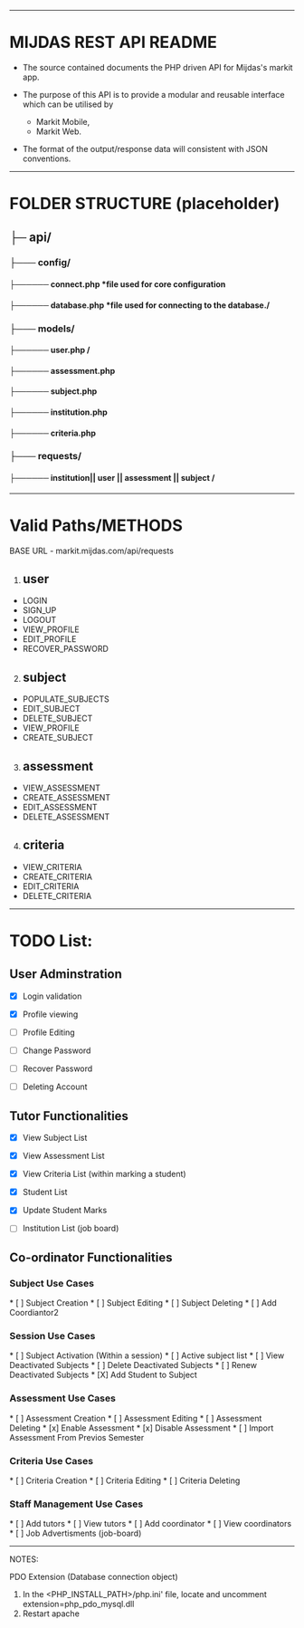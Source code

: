 
-------------------------------------------
<h1>MIJDAS REST API README</h1>


* The source contained documents the PHP driven API for Mijdas's markit app. 
* The purpose of this API is to provide a modular and reusable interface which can be utilised by
  * Markit Mobile,
  * Markit Web.

* The format of the output/response data will consistent with JSON conventions.

-------------------------------------------
<h1>FOLDER STRUCTURE (placeholder)</h1>

<h2>├─ api/</h2>

<h3>├─── config/</h3>

<h4>├────── connect.php *file used for core configuration </h4>

<h4>├────── database.php *file used for connecting to the database./</h4>

<h3>├─── models/</h3>

<h4>├────── user.php /</h4>
<h4>├────── assessment.php </h4>
<h4>├────── subject.php </h4>
<h4>├────── institution.php  </h4>
<h4>├────── criteria.php </h4>

<h3>├─── requests/</h3>

<h4>├────── institution|| user || assessment || subject / </h4>

-------------------------------------------
<h1>Valid Paths/METHODS</h1>

BASE URL - markit.mijdas.com/api/requests
1) <h2>user</h2>
* LOGIN
* SIGN_UP
* LOGOUT
* VIEW_PROFILE
* EDIT_PROFILE
* RECOVER_PASSWORD
2)  <h2>subject</h2>
* POPULATE_SUBJECTS
* EDIT_SUBJECT
* DELETE_SUBJECT
* VIEW_PROFILE
* CREATE_SUBJECT
3)  <h2>assessment</h2>
* VIEW_ASSESSMENT
* CREATE_ASSESSMENT
* EDIT_ASSESSMENT
* DELETE_ASSESSMENT
4)  <h2>criteria</h2>
* VIEW_CRITERIA
* CREATE_CRITERIA
* EDIT_CRITERIA
* DELETE_CRITERIA


-------------------------------------------
<h1>TODO List:</h1>


<h2>User Adminstration</h2>

* [x] Login validation 
* [x] Profile viewing
* [ ] Profile Editing
* [ ] Change Password
* [ ] Recover Password
* [ ] Deleting Account


<h2>Tutor Functionalities</h2>

* [X] View Subject List
* [X] View Assessment List 
* [X] View Criteria List (within marking a student)
* [x] Student List
* [x] Update Student Marks
* [ ] Institution List (job board)


<h2>Co-ordinator Functionalities</h2>

<h3>Subject Use Cases </h3>
* [ ] Subject Creation
* [ ] Subject Editing
* [ ] Subject Deleting
* [ ] Add Coordiantor2

<h3>Session Use Cases </h3>
* [ ] Subject Activation (Within a session)
* [ ] Active subject list
* [ ] View Deactivated Subjects
* [ ] Delete Deactivated Subjects
* [ ] Renew Deactivated Subjects
* [X] Add Student to Subject

<h3>Assessment Use Cases </h3>
* [ ] Assessment Creation
* [ ] Assessment Editing
* [ ] Assessment Deleting
* [x] Enable Assessment 
* [x] Disable Assessment
* [ ] Import Assessment From Previos Semester

<h3>Criteria Use Cases </h3>
* [ ] Criteria Creation
* [ ] Criteria Editing
* [ ] Criteria Deleting

<h3>Staff Management Use Cases </h3>
* [ ] Add tutors
* [ ] View tutors
* [ ] Add coordinator
* [ ] View coordinators
* [ ] Job Advertisments (job-board)







-------------------------------------------
NOTES:


PDO Extension (Database connection object)
1) In the <PHP_INSTALL_PATH>/php.ini' file, locate and uncomment extension=php_pdo_mysql.dll
2) Restart apache
